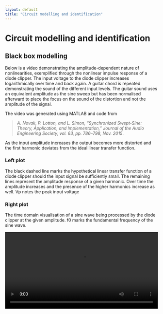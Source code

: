 ```yaml
---
layout: default
title: "Circuit modelling and identification"
---
```


# Circuit modelling and identification

## Black box modelling

Below is a video demonstrating the amplitude-dependent nature of nonlinearities, exemplified through the nonlinear impulse response of a diode clipper. The input voltage to the diode clipper increases logarithmically over time and back again. A guitar chord is repeated demonstrating the sound of the different input levels. The guitar sound uses an equivalent amplitude as the sine sweep but has been normalised afterward to place the focus on the sound of the distortion and not the amplitude of the signal.

The video was generated using MATLAB and code from

> *A. Novak, P. Lotton, and L. Simon, “Synchronized Swept-Sine: Theory, Application, and Implementation,” Journal of the Audio Engineering Society, vol. 63, pp. 786–798, Nov. 2015*.

As the input amplitude increases the output becomes more distorted and the first harmonic deviates from the ideal linear transfer function.

### Left plot

The black dashed line marks the hypothetical linear transfer function of a diode clipper should the input signal be sufficiently small. The remaining lines represent the amplitude response of a given harmonic. Over time the amplitude increases and the presence of the higher harmonics increase as well. Vp notes the peak input voltage

### Right plot

The time domain visualisation of a sine wave being processed by the diode clipper at the given amplitude. f0 marks the fundamental frequency of the sine wave.

<video width="100%" controls>
 <source src="{{ site.baseurl }}/files/diodeClipperSSS_video.mp4" type="video/mp4">
Your browser does not support the video tag.
</video>
